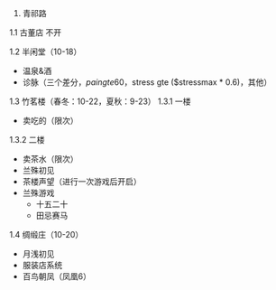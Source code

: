 1. 青祁路

1.1 古董店
    不开

1.2 半闲堂（10-18）
- 温泉&酒
- 诊脉（三个差分，$pain gte 60，$stress gte ($stressmax * 0.6)，其他）

1.3 竹茗楼（春冬：10-22，夏秋：9-23）
1.3.1 一楼
- 卖吃的（限次）

1.3.2 二楼
- 卖茶水（限次）
- 兰殊初见
- 茶楼声望（进行一次游戏后开启）
- 兰殊游戏
  - 十五二十
  - 田忌赛马

1.4 绸缎庄（10-20）
- 月浅初见
- 服装店系统
- 百鸟朝凤（凤凰6）